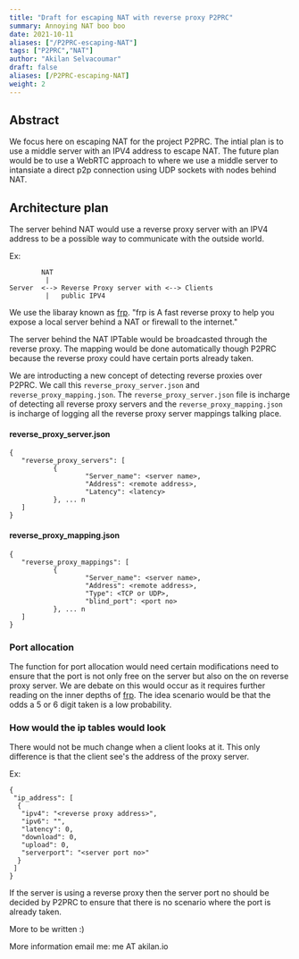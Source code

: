 ```yaml
---
title: "Draft for escaping NAT with reverse proxy P2PRC"
summary: Annoying NAT boo boo
date: 2021-10-11
aliases: ["/P2PRC-escaping-NAT"]
tags: ["P2PRC","NAT"]
author: "Akilan Selvacoumar"
draft: false
aliases: [/P2PRC-escaping-NAT]
weight: 2
---
```


## Abstract 
We focus here on escaping NAT for the project P2PRC. The intial 
plan is to use a middle server with an IPV4 address to escape NAT. 
The future plan would be to use a WebRTC approach to where we 
use a middle server to intansiate a direct p2p connection 
using UDP sockets with nodes behind NAT. 

## Architecture plan 
The server behind NAT would use a reverse proxy server with an IPV4 address 
to be a possible way to communicate with the outside world. 

Ex: 
```
        NAT
         |
Server  <--> Reverse Proxy server with <--> Clients 
         |   public IPV4
```

We use the libaray known as [frp](https://github.com/fatedier/frp). 
"frp is A fast reverse proxy to help you expose a local server behind a NAT 
or firewall to the internet." 

The server behind the NAT IPTable would be broadcasted through the reverse proxy.
The mapping would be done automatically though P2PRC because the reverse proxy 
could have certain ports already taken. 

We are introducting a new concept of detecting reverse proxies over P2PRC. 
We call this ``` reverse_proxy_server.json ``` and ``` reverse_proxy_mapping.json```. 
The ```reverse_proxy_server.json``` file is incharge of detecting all reverse 
proxy servers and the ```reverse_proxy_mapping.json``` is incharge of logging 
all the reverse proxy server mappings talking place. 

#### reverse_proxy_server.json
```
{
   "reverse_proxy_servers": [
           {
                   "Server_name": <server name>,
                   "Address": <remote address>,
                   "Latency": <latency>
           }, ... n
   ]
}
```

#### reverse_proxy_mapping.json
```
{
   "reverse_proxy_mappings": [
           {
                   "Server_name": <server name>,
                   "Address": <remote address>,
                   "Type": <TCP or UDP>,
                   "blind_port": <port no>
           }, ... n
   ]
}
```

### Port allocation 
The function for port allocation would need certain 
modifications need to ensure that the port is not only free 
on the server but also on the on reverse proxy server. 
We are debate on this would occur as it requires 
further reading on the inner depths of [frp](https://github.com/fatedier/frp).
The idea scenario would be that the odds a 5 or 6 digit 
taken is a low probability. 

### How would the ip tables would look
There would not be much change when a client looks 
at it. This only difference is that the client 
see's the address of the proxy server.

Ex: 
```
{
 "ip_address": [
  {
   "ipv4": "<reverse proxy address>",
   "ipv6": "",
   "latency": 0,
   "download": 0,
   "upload": 0,
   "serverport": "<server port no>"
  }
 ]
}
```

If the server is using a reverse proxy then the server 
port no should be decided by P2PRC to ensure that there 
is no scenario where the port is already taken. 

More to be written :)

More information email me: me AT akilan.io


